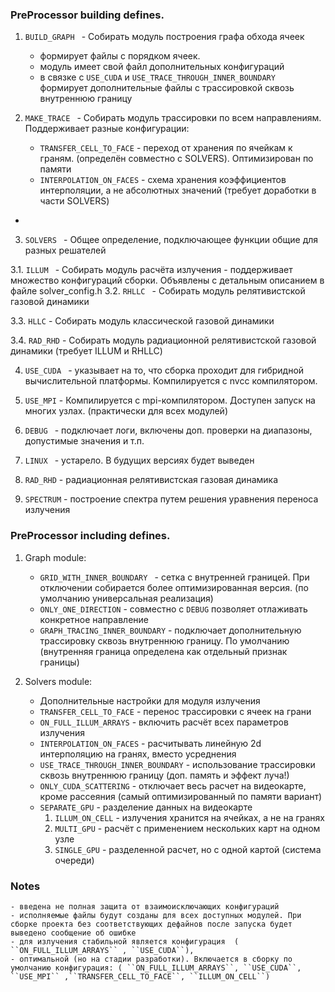 ### PreProcessor building defines.

1. ```BUILD_GRAPH ```   - Собирать модуль построения графа обхода ячеек
    - формирует файлы с порядком ячеек. 
    - модуль имеет свой файл дополнительных конфигураций
    - в связке с ``USE_CUDA`` и ``USE_TRACE_THROUGH_INNER_BOUNDARY `` формирует дополнительные файлы с трассировкой сквозь внутреннюю границу

2. ```MAKE_TRACE ```    - Собирать модуль трассировки по всем направлениям. Поддерживает разные конфигурации:
    -   ``TRANSFER_CELL_TO_FACE``   - переход от хранения по ячейкам к граням. (определён совместно с SOLVERS). Оптимизирован по памяти
    -   ``INTERPOLATION_ON_FACES``  - схема хранения коэффициентов интерполяции, а не абсолютных значений (требует доработки в части SOLVERS)
- 
3. ```SOLVERS ```       - Общее определение, подключающее функции общие для разных решателей

3.1. ```ILLUM ```       - Собирать модуль расчёта излучения
    - поддерживает множество конфигураций сборки. Объявлены с детальным описанием в файле solver_config.h
3.2. ```RHLLC ```       - Собирать модуль релятивистской газовой динамики

3.3. ```HLLC```         - Собирать модуль классической газовой динамики

3.4. ```RAD_RHD```       - Собирать модуль радиационной релятивистской газовой динамики (требует ILLUM и RHLLC)

4. ```USE_CUDA ```      - указывает на то, что сборка проходит для гибридной вычислительной платформы. Компилируется с nvcc компилятором.
5. ```USE_MPI```        - Компилируется с mpi-компилятором. Доступен запуск на многих узлах. (практически для всех модулей)

6. ```DEBUG ```         - подключает логи, включены доп. проверки на диапазоны, допустимые значения и т.п.
7. ```LINUX ```         - устарело. В будущих версиях будет выведен
8. ```RAD_RHD```        - радиационная релятивистская газовая динамика
9. ```SPECTRUM```       - построение спектра путем решения уравнения переноса излучения


### PreProcessor including defines.

1. Graph module: 
    - ``GRID_WITH_INNER_BOUNDARY ``     - сетка с внутренней границей. При отключении собирается более оптимизированная версия. (по умолчанию универсальная реализация)
    - ``ONLY_ONE_DIRECTION``            - совместно с ``DEBUG`` позволяет отлаживать конкретное направление
    - ``GRAPH_TRACING_INNER_BOUNDARY``  -  подключает дополнительную трассировку сквозь внутреннюю границу. По умолчанию (внутренняя граница определена как отдельный признак границы)

2. Solvers module:
    - Дополнительные настройки для модуля излучения
    - ``TRANSFER_CELL_TO_FACE``            - перенос трассировки с ячеек на грани
    - ``ON_FULL_ILLUM_ARRAYS``             - включить расчёт всех параметров излучения
    - ``INTERPOLATION_ON_FACES``           - расчитывать линейную 2d интерполяцию на гранях, вместо усреднения
    - ``USE_TRACE_THROUGH_INNER_BOUNDARY`` - использование трассировки сквозь внутреннюю границу (доп. память и эффект луча!)
    - ``ONLY_CUDA_SCATTERING``             - отключает весь расчет на видеокарте, кроме рассеяния (самый оптимизированный по памяти вариант)
    - ``SEPARATE_GPU``                     - разделение данных на видеокарте
        1. ``ILLUM_ON_CELL``                    - излучения хранится на ячейках, а не на гранях
        2. ``MULTI_GPU``                        - расчёт с применением нескольких карт на одном узле
        3. ``SINGLE_GPU``                       - разделенной расчет, но с одной картой (система очереди)


### Notes
    - введена не полная защита от взаимоисключающих конфигураций
    - исполняемые файлы будут созданы для всех доступных модулей. При сборке проекта без соответствующих дефайнов после запуска будет выведено сообщение об ошибке
    - для излучения стабильной является конфигурация  ( ``ON_FULL_ILLUM_ARRAYS`` , ``USE_CUDA``),
    - оптимальной (но на стадии разработки). Включается в сборку по умолчанию конфигурация: ( ``ON_FULL_ILLUM_ARRAYS``, ``USE_CUDA``, ``USE_MPI`` ,``TRANSFER_CELL_TO_FACE``, ``ILLUM_ON_CELL``)